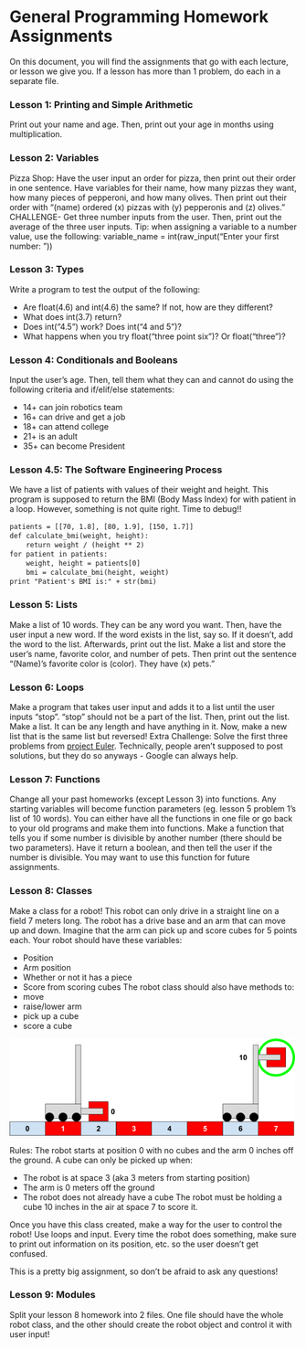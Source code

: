 # General Programming Homework Assignments

On this document, you will find the assignments that go with each lecture, or lesson we give you. If a lesson has more than 1 problem, do each in a separate file.

### Lesson 1: Printing and Simple Arithmetic
Print out your name and age. Then, print out your age in months using multiplication.

### Lesson 2: Variables
Pizza Shop: Have the user input an order for pizza, then print out their order in one sentence. Have variables for their name, how many pizzas they want, how many pieces of pepperoni, and how many olives. Then print out their order with “(name) ordered (x) pizzas with (y) pepperonis and (z) olives.”
CHALLENGE- Get three number inputs from the user. Then, print out the average of the three user inputs. 
Tip: when assigning a variable to a number value, use the following:
    variable_name = int(raw_input(“Enter your first number: ”))

### Lesson 3: Types
Write a program to test the output of the following:
 * Are float(4.6) and int(4.6) the same? If not, how are they different?
 * What does int(3.7) return?
 * Does int(“4.5”) work? Does int(“4 and 5”)?
 * What happens when you try float(“three point six”)? Or float(“three”)?

### Lesson 4: Conditionals and Booleans
Input the user’s age. Then, tell them what they can and cannot do using the following criteria and if/elif/else statements:
 * 14+ can join robotics team
 * 16+ can drive and get a job
 * 18+ can attend college
 * 21+ is an adult
 * 35+ can become President

### Lesson 4.5: The Software Engineering Process
We have a list of patients with values of their weight and height. This program is supposed to return the BMI (Body Mass Index) for with patient in a loop. However, something is not quite right. Time to debug!!

    patients = [[70, 1.8], [80, 1.9], [150, 1.7]]
    def calculate_bmi(weight, height):
        return weight / (height ** 2)
    for patient in patients:
        weight, height = patients[0]
        bmi = calculate_bmi(height, weight)
    print "Patient's BMI is:" + str(bmi)

### Lesson 5: Lists
Make a list of 10 words. They can be any word you want. Then, have the user input a new word. If the word exists in the list, say so. If it doesn’t, add the word to the list. Afterwards, print out the list.
Make a list and store the user’s name, favorite color, and number of pets. Then print out the sentence “(Name)’s favorite color is (color). They have (x) pets.”

### Lesson 6: Loops
Make a program that takes user input and adds it to a list until the user inputs “stop”. “stop” should not be a part of the list. Then, print out the list.
Make a list. It can be any length and have anything in it. Now, make a new list that is the same list but reversed! 
Extra Challenge: Solve the first three problems from [project Euler](https://projecteuler.net/archives). Technically, people aren’t supposed to post solutions, but they do so anyways - Google can always help.

### Lesson 7: Functions
Change all your past homeworks (except Lesson 3) into functions. Any starting variables will become function parameters (eg. lesson 5 problem 1’s list of 10 words). You can either have all the functions in one file or go back to your old programs and make them into functions.
Make a function that tells you if some number is divisible by another number (there should be two parameters). Have it return a boolean, and then tell the user if the number is divisible. You may want to use this function for future assignments.

### Lesson 8: Classes
Make a class for a robot! This robot can only drive in a straight line on a field 7 meters long. The robot has a drive base and an arm that can move up and down. Imagine that the arm can pick up and score cubes for 5 points each. Your robot should have these variables:
 * Position
 * Arm position
 * Whether or not it has a piece
 * Score from scoring cubes
The robot class should also have methods to:
 * move
 * raise/lower arm
 * pick up a cube
 * score a cube

<img src="robot.png" width="500">

Rules:
The robot starts at position 0 with no cubes and the arm 0 inches off the ground.
A cube can only be picked up when:
 * The robot is at space 3 (aka 3 meters from starting position)
 * The arm is 0 meters off the ground
 * The robot does not already have a cube
The robot must be holding a cube 10 inches in the air at space 7 to score it.

Once you have this class created, make a way for the user to control the robot! Use loops and input. Every time the robot does something, make sure to print out information on its position, etc. so the user doesn’t get confused.

This is a pretty big assignment, so don’t be afraid to ask any questions!

### Lesson 9: Modules
Split your lesson 8 homework into 2 files. One file should have the whole robot class, and the other should create the robot object and control it with user input!
